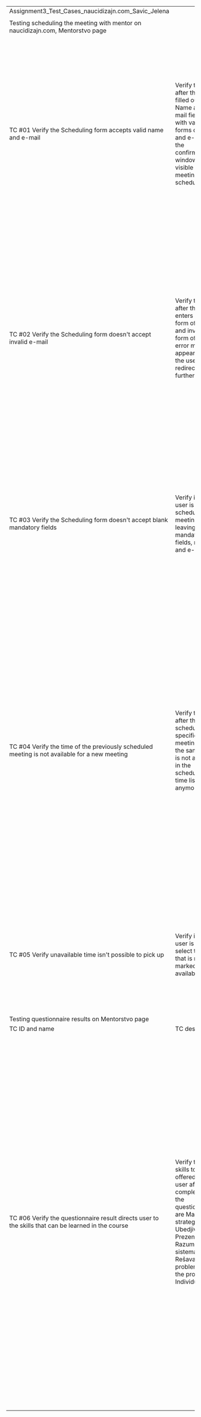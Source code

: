 | | | | | | | |
|-|-|-|-|-|-|-|
|Assignment3_Test_Cases_naucidizajn.com_Savic_Jelena| | | | | | |
| | | | | | | |
|Testing scheduling the meeting with mentor on naucidizajn.com, Mentorstvo page| | | | | | |
|TC #01  Verify the Scheduling form accepts valid name and e-mail|Verify that after the user filled out the Name and E-mail fields with valid forms of name and e-mail, the confirmation window is visible and the meeting is scheduled|1. Navigate to https://www.naucidizajn.com page.  2. Click the Mentorstvo button  3. Scroll down to the "Nismo ovde da se.." section and click Zakaži button   4. Pick up the available date   5. Pick up the available time   6. Select the button Next   7. Fill out Name field with any word containing only letters   8. Fill out the E-mail field using valid form of e-mail  9. Select Schedule event button|page URL: https://www.naucidizajn.com/      date: tomorrow  time: 12.45h    name: testiranje    e-mail: testiranje@gmail.com|1. The page naucidizajn.com is loaded and the user is able to see the content  2. User is redirected to Mentorstvo page  3. User is redirected to Scheduling page in new tab in the browser  4. The date is picked and the menu with available time is displayed  5. The time is picked and the Next button shows up  6. The Enter Details form is displayed  7. The entered letters are visible in the Name field   8. The entered e-mail is visible in the e-mail field  9. The confirmation window appears with relevant details of the meeting|Decision table  We verified the behaviour of the form if the user didn't make any mistake while using it| |
|TC #02  Verify the Scheduling form doesn't accept invalid e-mail|Verify that after the user enters valid form of name and invalid form of e-mail error message appears and the user isn't redirected further|1. Navigate to https://www.naucidizajn.com page.  2. Click the Mentorstvo button  3. Scroll down to the "Nismo ovde da se.." section and click Zakaži button   4. Pick up the available date   5. Pick up the available time   6. Select the button Next   7. Fill out Name field with any word containing only letters   8. Fill out the E-mail field using invalid form of e-mail  9. Select Schedule event button|page URL: https://www.naucidizajn.com/      date: Monday, September 4th  time: 12.45h    name: testiranje    e-mail: testiranjegmail.com|1. The page naucidizajn.com is loaded and the user is able to see the content  2. User is redirected to Mentorstvo page  3. User is redirected to Scheduling page in new tab in the browser  4. The date is picked and the menu with available time is displayed  5. The time is picked and the Next button shows up  6. The Enter Details form is displayed  7. The entered letters are visible in the Name field   8. The entered e-mail is visible in the E-mail field  9. The error message "Email format is invalid. Valid example: john.doe@gmail.com." appears|Decision table  We checked what happened when the user made a common mistake by mistyping the e-mail but entered valid data in Name field| |
|TC #03  Verify the Scheduling form doesn't accept blank mandatory fields|Verify if the user is able to schedule the meeting leaving blank mandatory fields, name and e-mail|1. Navigate to https://www.naucidizajn.com page.  2. Click the Mentorstvo button  3. Scroll down to the "Nismo ovde da se.." section and click Zakaži button   4. Pick up the available date   5. Pick up the available time   6. Select the button Next   7. Select Schedule event button|page URL: https://www.naucidizajn.com/|1. The page naucidizajn.com is loaded and the user is able to see the content  2. User is redirected to Mentorstvo page  3. User is redirected to Scheduling page in new tab in the browser  4. The date is picked and the menu with available time is displayed  5. The time is picked and the Next button shows up  6. The error messages "Can't be blank." below  Name and E-mail field are displayed|Error guessing   We tested the behaviour of the form when the user made a mistake by clicking the Schedule event button without filling in the missing data| |
|TC #04  Verify the time of the previously scheduled meeting is not available for a new meeting|Verify that after the user scheduled specific meeting time, the same time is not available in the scheduling time list anymore|1. Navigate to https://www.naucidizajn.com page.  2. Click the Mentorstvo button  3. Scroll down to the "Nismo ovde da se.." section and click Zakaži button   4. Pick up the available date   5. Pick up the available time   6. Select the button Next   7. Fill out Name field with any word containing only letters   8. Fill out the E-mail field using valid form of e-mail  9. Select Schedule event button  10. Close the current tab  11. Get back to Mentorstvo page and click Zakaži button again  12. Pick up the same date as in previous step   13. Search through the available time offered|page URL: https://www.naucidizajn.com/      date: Monday, September 4th  time: 12.45h    name: testiranje    e-mail: testiranje@gmail.com|1. The page naucidizajn.com is loaded and the user is able to see the content  2. User is redirected to Mentorstvo page  3. User is redirected to Scheduling page in new tab in the browser  4. The date is picked and the menu with available time is displayed  5. The time is picked and the Next button shows up  6. The Enter Details form is displayed  7. The entered letters are visible in the Name field   8. The entered e-mail is visible in the e-mail field  9. The confirmation window appears with relevant details of the meeting   10. The current tab is closed   11. The user is redirected to Scheduling page   12. The date is picked and the menu showing available time is displayed  13. Previously selected time is not available anymore 14. The user stays at the same page |Error guessing   We verified that the form is working properly and the same time for a meeting cannot be booked twice| |
|TC #05  Verify unavailable time isn't possible to pick up|Verify if the user is able to select the time that is not marked available|1. Navigate to https://www.naucidizajn.com page.  2. Click the Mentorstvo button  3. Scroll down to the "Nismo ovde da se.." section and click Zakaži button   4. Click the date that is not marked available|page URL:   https://www.naucidizajn.com/|1. The page naucidizajn.com is loaded and the user is able to see the content  2. User is redirected to Mentorstvo page  3. User is redirected to Scheduling page in new tab in the browser  4. The dates that are not available aren't clickable 5. The user stays at the same page|Error guessing   We tested what happened if the user selected the time that is not convenient for the mentor| |
| | | | | | | |
|Testing questionnaire results on Mentorstvo page| | | | | | |
|TC ID and name|TC description|Test steps|Test data|Expected result|Test technique|Attachment|
|TC #06  Verify the questionnaire result directs user to the skills that can be learned in the course|Verify the skills to learn offered to the user after completing the questionnaire are Marketing strategije, Ubedjivanje, Prezentovanje, Razumevanje sistema and Rešavanje problema, and the program is Individualno|1. Navigate to https://www.naucidizajn.com page.  2. Click the Mentorstvo button  3. Scroll down to the "Nisi siguran odakle da počneš?" section and click Popuni upitnik button   4. Scroll down to find Kreni upitinik button and click on it  5. For the first question: "Da li si se ikada bavio nekom vrstom digitalnog dizajna?" select option "Da"  6. For the second question:"Koliko sati dnevno si spreman da posvetiš ovom programu?" select option "1-2"  7. Click the arrow right to see the next questions  8. For the third question:" Koliko sati dnevno si spreman da posvetiš ovom programu?" select the option "1-2"  9. For the fourth question:"Kada planiraš da počneš?" select the option: "Odmah!"  10. Click the arrow right to see the results of the questionnaire|page URL:   https://www.naucidizajn.com/|1. The page naucidizajn.com is loaded and the user is able to see the content  2. User is redirected to Mentorstvo page  3. The window "Baviti se dizajnom ne znači samo …" is displayed  4. The questionaire is visible with the first two questions  5. The option "Da" is selected  6. The option "1-2" is selected   7. The next two questions are displayed  8. The option "1-2" is selected   9. The option "Odmah!" is selected  10. The results of the questionnaire are displayed, the skills offered to the user to learn are Marketing strategije, Ubedjivanje, Prezentovanje, Razumevanje sistema and Rešavanje problema, and the program is Individualno|Pairwise testing  There are four questions but question 2 and question 3 are the same, so we assumed the user chose the same option for these two questions.   That way we had 3 different questions with 2 and 3 options to choose.   Using this technique we made 9 variations to test.   For each of these variations the questionnaire offered completely the same result regarding skills to learn and package to choose:  Marketing strategije, Ubedjivanje, Prezentovanje, Razumevanje sistema and Rešavanje problema, and the program is Individualno. The same result user gets if he skips answering each question.| |
